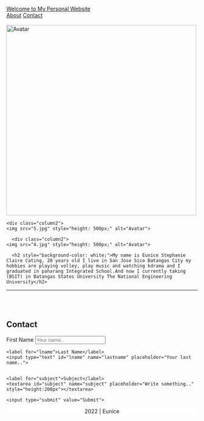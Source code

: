 <!DOCTYPE html>
<html>
<head>
<meta name="viewport" content="width=device-width, initial-scale=1">
<style>

body {
  font-family: Consolas, monaco, monospace;
  color: #0f82ef;
  padding: 20px;
    background-image: url('bg.gif');
    background-position: center center;
    background-attachment: fixed;
    background-size: cover;
    background-repeat: no-repeat;
   
}

.header {
  overflow: hidden;
  background-color: #f1f1f1;
  padding: 20px 10px;
}

.header a {
  float: left;
  color: #0f82ef;
  text-align: center;
  padding: 12px;
  text-decoration: none;
  font-size: 18px; 
  line-height: 25px;
  border-radius: 4px;
}

h1, h2, h3, h4, h5, h6 {
    
color: #0f82ef;
text-align: center;
}
p {
background-color:white;
text-align: center;

}

.header a.logo {
  font-size: 25px;
  font-weight: bold;
}

.header a:hover {
  background-color: #ddd;
  color: black;
}

.header a.active {
  background-color: dodgerblue;
  color: white;
}

.header-right {
  float: right;
}

@media screen and (max-width: 500px) {
  .header a {
    float: none;
    display: block;
    text-align: left;
  }
  .header-right {
    float: none;
  }
}

.column2 {
    float: left;
    width: 32%;
    padding: 5px;
}

/* Clearfix (clear floats) */
.row2::after {
    content: "";
    clear: both;
    display: table;
}


.header2 {
    text-align: center;
    background-color: white;
}

input[type=text], select, textarea {
    width: 100%;
    padding: 12px;
    border: 1px solid #ccc;
    border-radius: 4px;
    box-sizing: border-box;
    margin-top: 6px;
    margin-bottom: 16px;
    resize: vertical;
}

input[type=submit] {
    background-color: #0f82ef;
    color: white;
    padding: 12px 20px;
    border: none;
    border-radius: 4px;
    cursor: pointer;
}

input[type=submit]:hover {
    background-color: #45a049;
}

.container2 {
    border-radius: 5px;
    background-color: #f2f2f2;
    padding: 20px;
}


.footer {
    font-size: 18px; 
   width: 100%;
   background-color: white;
   text-align: center;
}
</style>
</head>
<body>

<div class="header">
  <a href="#default" class="logo">Welcome to My Personal Website</a>
  <div class="header-right">
    <a class="active" href="#about">About</a>
    <a href="#contact">Contact</a>
  </div>
</div>
<br>

   
    
<div class="row2" id="about">
  <div class="column2">
    <img src="3.jpg" style="height: 500px;" alt="Avatar">
  </div>

    <div class="column2">
    <img src="5.jpg" style="height: 500px;" alt="Avatar">
  </div>



      <div class="column2">
    <img src="4.jpg" style="height: 500px;" alt="Avatar">
  </div>
</div>

      <h2 style="background-color: white;">My name is Eunice Stephanie Claire Cating, 20 years old I live in San Jose Sico Batangas City my hobbies are playing volley, play music and watching kdrama and I graduated in paharang Integrated School.And now I currently taking (BSIT) in Batangas States University The National Engineering University</h2>


    



<hr>

<br>
<br>
<h2 id="contact">Contact</h2>
<div class="container2">
  <form action="https://www.w3schools.com/action_page.php">
    <label for="fname">First Name</label>
    <input type="text" id="fname" name="firstname" placeholder="Your name..">

    <label for="lname">Last Name</label>
    <input type="text" id="lname" name="lastname" placeholder="Your last name..">


    <label for="subject">Subject</label>
    <textarea id="subject" name="subject" placeholder="Write something.." style="height:200px"></textarea>

    <input type="submit" value="Submit">
  </form>
</div>

<div class="footer">
  <p> 2022 | Eunice</p>
</div>
</body>

<!-- Mirrored from www.w3schools.com/howto/tryit.asp?filename=tryhow_css_sidenav_fixed2 by HTTrack Website Copier/3.x [XR&CO'2014], Mon, 30 Jul 2018 02:09:39 GMT -->
</html> 
